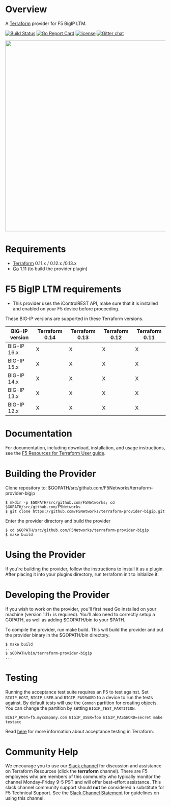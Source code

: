 [//]: # (Original work from https://github.com/DealerDotCom/terraform-provider-bigip)
[//]: # (Modifications Copyright 2019 F5 Networks Inc.)
[//]: # (This Source Code Form is subject to the terms of the Mozilla Public License, v. 2.0.)
[//]: # (If a copy of the MPL was not distributed with this file,You can obtain one at https://mozilla.org/MPL/2.0/.)

# Overview

A [Terraform](terraform.io) provider for F5 BigIP LTM.

[![Build Status](https://travis-ci.org/f5networks/terraform-provider-bigip.svg?branch=master)](https://travis-ci.org/f5networks/terraform-provider-bigip)
[![Go Report Card](https://goreportcard.com/badge/github.com/f5networks/terraform-provider-bigip)](https://goreportcard.com/report/github.com/f5networks/terraform-provider-bigip)
[![license](https://img.shields.io/badge/license-Mozilla-red.svg?style=flat)](https://github.com/f5networks/terraform-provider-bigip/blob/master/LICENSE)
[![Gitter chat](https://badges.gitter.im/hashicorp-terraform/Lobby.png)](https://gitter.im/hashicorp-terraform/Lobby)

<img src="https://cdn.rawgit.com/hashicorp/terraform-website/master/content/source/assets/images/logo-hashicorp.svg" width="600px">

# Requirements
-	[Terraform](https://www.terraform.io/downloads.html) 0.11.x / 0.12.x /0.13.x
-	[Go](https://golang.org/doc/install) 1.11 (to build the provider plugin)

# F5 BigIP LTM requirements

- This provider uses the iControlREST API, make sure that it is installed and enabled on your F5 device before proceeding.

These BIG-IP versions are supported in these Terraform versions.

| BIG-IP version    | Terraform 0.14 | Terraform 0.13 | Terraform 0.12 | Terraform 0.11 |
|-------------------|----------------|----------------|----------------|----------------|
| BIG-IP 16.x       |       X        |       X        |      X         |       X        |
| BIG-IP 15.x       |       X        |       X        |      X         |       X        |
| BIG-IP 14.x       |       X        |       X        |      X         |       X        |
| BIG-IP 13.x       |       X        |       X        |      X         |       X        |
| BIG-IP 12.x       |       X        |       X        |      X         |       X        |


# Documentation

For documentation, including download, installation, and usage instructions, see the [F5 Resources for Terraform User guide](https://clouddocs.f5.com/products/orchestration/terraform/latest/).

# Building the  Provider

Clone repository to: $GOPATH/src/github.com/F5Networks/terraform-provider-bigip

```
$ mkdir -p $GOPATH/src/github.com/F5Networks; cd $GOPATH/src/github.com/F5Networks
$ git clone https://github.com/F5Networks/terraform-provider-bigip.git

```
Enter the provider directory and build the provider

```
$ cd $GOPATH/src/github.com/F5Networks/terraform-provider-bigip
$ make build

```
# Using the Provider

If you're building the provider, follow the instructions to install it as a plugin. After placing it into your plugins directory, run terraform init to initialize it.

# Developing the Provider

If you wish to work on the provider, you'll first need Go installed on your machine (version 1.11+ is required). You'll also need to correctly setup a GOPATH, as well as adding $GOPATH/bin to your $PATH.

To compile the provider, run make build. This will build the provider and put the provider binary in the $GOPATH/bin directory.

```
$ make build
...
$ $GOPATH/bin/terraform-provider-bigip
...

```
# Testing

Running the acceptance test suite requires an F5 to test against. Set `BIGIP_HOST`, `BIGIP_USER`
and `BIGIP_PASSWORD` to a device to run the tests against. By default tests will use the `Common`
partition for creating objects. You can change the partition by setting `BIGIP_TEST_PARTITION`.

```
BIGIP_HOST=f5.mycompany.com BIGIP_USER=foo BIGIP_PASSWORD=secret make testacc
```


Read [here](https://github.com/hashicorp/terraform/blob/master/.github/CONTRIBUTING.md#running-an-acceptance-test) for
more information about acceptance testing in Terraform.

# Community Help

We encourage you to use our [Slack channel](https://f5cloudsolutions.herokuapp.com) for discussion and assistance on Terraform Resources (click the **terraform** channel). There are F5 employees who are members of this community who typically monitor the channel Monday-Friday 9-5 PST and will offer best-effort assistance. This slack channel community support should **not** be considered a substitute for F5 Technical Support. See the [Slack Channel Statement](slack-channel-statement.md) for guidelines on using this channel.
